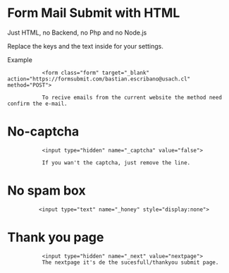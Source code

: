 # Form Mail Submit with HTML 

Just HTML, no Backend, no Php and no Node.js

Replace the keys and the text inside for your settings.

<form class="form" target="_blank" action="https://formsubmit.com/{mailhere}" method="POST">

Example 
                    
               <form class="form" target="_blank" action="https://formsubmit.com/bastian.escribano@usach.cl" method="POST">

               To recive emails from the current website the method need confirm the e-mail.

# No-captcha 
               <input type="hidden" name="_captcha" value="false">

               If you wan't the captcha, just remove the line.
    
# No spam box
              <input type="text" name="_honey" style="display:none">
    
# Thank you page 
               <input type="hidden" name="_next" value="nextpage">
               The nextpage it's de the sucesfull/thankyou submit page.
